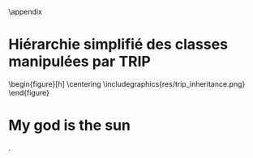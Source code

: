 \appendix

# Hiérarchie simplifié des classes manipulées par TRIP

\begin{figure}[h]
	\centering
	\includegraphics{res/trip_inheritance.png}
\end{figure}

# My god is the sun

.
